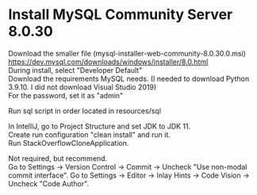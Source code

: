 # Install MySQL Community Server 8.0.30
Download the smaller file (mysql-installer-web-community-8.0.30.0.msi)  
https://dev.mysql.com/downloads/windows/installer/8.0.html  
During install, select "Developer Default"  
Download the requirements MySQL needs. (I needed to download Python 3.9.10. I did not download Visual Studio 2019)  
For the password, set it as "admin"

Run sql script in order located in resources/sql

In IntelliJ, go to Project Structure and set JDK to JDK 11.  
Create run configuration "clean install" and run it.  
Run StackOverflowCloneApplication.  

Not required, but recommend.  
Go to Settings -> Version Control -> Commit -> Uncheck "Use non-modal commit interface".
Go to Settings -> Editor -> Inlay Hints -> Code Vision -> Uncheck "Code Author".